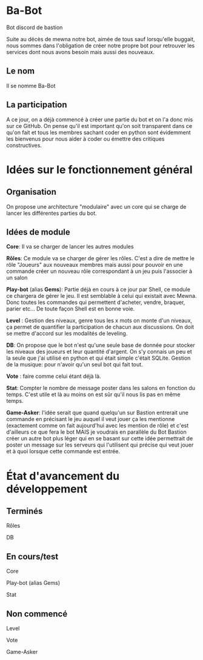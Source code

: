 # Ba-Bot
Bot discord de bastion

Suite au décès de mewna notre bot, aimée de tous sauf lorsqu'elle buggait, nous sommes dans
l'obligation de créer notre propre bot pour retrouver les services dont nous avons besoin mais
aussi des nouveaux.

## Le nom

Il se nomme Ba-Bot

## La participation

A ce jour, on a déjà commencé à créer une partie du bot et on l'a donc mis sur ce GitHub.
On pense qu'il est important qu'on soit transparent dans ce qu'on fait et tous les membres sachant
coder en python sont évidemment les bienvenus pour nous aider à coder ou émettre des
critiques constructives.

# Idées sur le fonctionnement général

## Organisation

On propose une architecture "modulaire" avec un core qui se charge de lancer les différentes
parties du bot.

## Idées de module

**Core**: Il va se charger de lancer les autres modules  

**Rôles**: Ce module va se charger de gérer les rôles. C'est a dire de mettre le rôle "Joueurs" aux
nouveaux membres mais aussi pour pouvoir en une commande créer un nouveau rôle
correspondant à un jeu puis l'associer à un salon  

**Play-bot** (alias **Gems**): Partie déjà en cours à ce jour par Shell, ce module ce chargera de gérer le jeu. Il
est semblable à celui qui existait avec Mewna. Donc toutes les commandes qui permettent
d'acheter, vendre, braquer, parier etc... De toute façon Shell est en bonne voie.  

**Level** : Gestion des niveaux, genre tous les x mots on monte d'un niveaux, ça permet de
quantifier la participation de chacun aux discussions. On doit se mettre d'accord sur les
modalités de leveling.  

**DB**: On propose que le bot n'est qu'une seule base de donnée pour stocker les niveaux des
joueurs et leur quantité d'argent. On s'y connais un peu et la seule que j'ai utilisé en python
et qui était simple c'était SQLite.
Gestion de la musique: pour n'avoir qu'un seul bot qui fait tout.  

**Vote** : faire comme celui étant déjà là.  

**Stat**: Compter le nombre de message poster dans les salons en fonction du temps. C'est
utile et là au moins on est sûr qu'il nous lis pas en même temps.  

**Game-Asker**: l'idée serait que quand quelqu'un sur Bastion entrerait une commande en
précisant le jeu auquel il veut jouer ça les mentionne (exactement comme on fait
aujourd'hui avec les mention de rôle) et c'est d'ailleurs ce que fera le bot MAIS je voudrais en
parallèle du Bot Bastion créer un autre bot plus léger qui en se basant sur cette idée permettrait de poster un message sur les serveurs qui l'utilisent qui précise qui veut jouer et
à quoi lorsque cette commande est entrée.



# État d'avancement du développement

## Terminés

Rôles

DB

## En cours/test

Core

Play-bot (alias Gems)

Stat

## Non commencé

Level

Vote

Game-Asker
